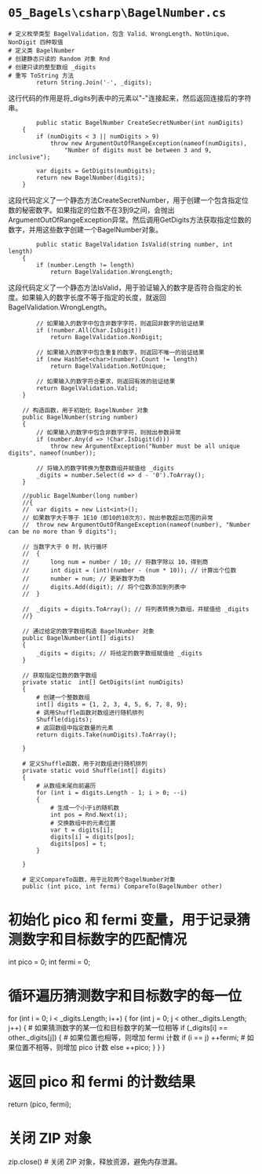 # `05_Bagels\csharp\BagelNumber.cs`

```
# 定义枚举类型 BagelValidation，包含 Valid、WrongLength、NotUnique、NonDigit 四种取值
# 定义类 BagelNumber
# 创建静态只读的 Random 对象 Rnd
# 创建只读的整型数组 _digits
# 重写 ToString 方法
		return String.Join('-', _digits);
```
这行代码的作用是将_digits列表中的元素以"-"连接起来，然后返回连接后的字符串。

```
		public static BagelNumber CreateSecretNumber(int numDigits)
	{
		if (numDigits < 3 || numDigits > 9)
			throw new ArgumentOutOfRangeException(nameof(numDigits),
				"Number of digits must be between 3 and 9, inclusive");

		var digits = GetDigits(numDigits);
		return new BagelNumber(digits);
	}
```
这段代码定义了一个静态方法CreateSecretNumber，用于创建一个包含指定位数的秘密数字。如果指定的位数不在3到9之间，会抛出ArgumentOutOfRangeException异常。然后调用GetDigits方法获取指定位数的数字，并用这些数字创建一个BagelNumber对象。

```
		public static BagelValidation IsValid(string number, int length)
	{
		if (number.Length != length)
			return BagelValidation.WrongLength;
```
这段代码定义了一个静态方法IsValid，用于验证输入的数字是否符合指定的长度。如果输入的数字长度不等于指定的长度，就返回BagelValidation.WrongLength。

			// 如果输入的数字中包含非数字字符，则返回非数字的验证结果
			if (!number.All(Char.IsDigit))
				return BagelValidation.NonDigit;

			// 如果输入的数字中包含重复的数字，则返回不唯一的验证结果
			if (new HashSet<char>(number).Count != length)
				return BagelValidation.NotUnique;

			// 如果输入的数字符合要求，则返回有效的验证结果
			return BagelValidation.Valid;
		}

		// 构造函数，用于初始化 BagelNumber 对象
		public BagelNumber(string number)
		{
			// 如果输入的数字中包含非数字字符，则抛出参数异常
			if (number.Any(d => !Char.IsDigit(d)))
				throw new ArgumentException("Number must be all unique digits", nameof(number));

			// 将输入的数字转换为整数数组并赋值给 _digits
			_digits = number.Select(d => d - '0').ToArray();
		}

		//public BagelNumber(long number)
		//{
		//	var digits = new List<int>();
		// 如果数字大于等于 1E10（即10的10次方），抛出参数超出范围的异常
		//	throw new ArgumentOutOfRangeException(nameof(number), "Number can be no more than 9 digits");

		// 当数字大于 0 时，执行循环
		//	{
		//		long num = number / 10; // 将数字除以 10，得到商
		//		int digit = (int)(number - (num * 10)); // 计算出个位数
		//		number = num; // 更新数字为商
		//		digits.Add(digit); // 将个位数添加到列表中
		//	}

		//	_digits = digits.ToArray(); // 将列表转换为数组，并赋值给 _digits
		//}

		// 通过给定的数字数组构造 BagelNumber 对象
		public BagelNumber(int[] digits)
		{
			_digits = digits; // 将给定的数字数组赋值给 _digits
		}

		// 获取指定位数的数字数组
		private static  int[] GetDigits(int numDigits)
		{
			# 创建一个整数数组
			int[] digits = {1, 2, 3, 4, 5, 6, 7, 8, 9};
			# 调用Shuffle函数对数组进行随机排列
			Shuffle(digits);
			# 返回数组中指定数量的元素
			return digits.Take(numDigits).ToArray();

		}

		# 定义Shuffle函数，用于对数组进行随机排列
		private static void Shuffle(int[] digits)
		{
			# 从数组末尾向前遍历
			for (int i = digits.Length - 1; i > 0; --i)
			{
				# 生成一个小于i的随机数
				int pos = Rnd.Next(i);
				# 交换数组中的元素位置
				var t = digits[i];
				digits[i] = digits[pos];
				digits[pos] = t;
			}

		}

		# 定义CompareTo函数，用于比较两个BagelNumber对象
		public (int pico, int fermi) CompareTo(BagelNumber other)
# 初始化 pico 和 fermi 变量，用于记录猜测数字和目标数字的匹配情况
int pico = 0;
int fermi = 0;

# 循环遍历猜测数字和目标数字的每一位
for (int i = 0; i < _digits.Length; i++)
{
    for (int j = 0; j < other._digits.Length; j++)
    {
        # 如果猜测数字的某一位和目标数字的某一位相等
        if (_digits[i] == other._digits[j])
        {
            # 如果位置也相等，则增加 fermi 计数
            if (i == j)
                ++fermi;
            # 如果位置不相等，则增加 pico 计数
            else
                ++pico;
        }
    }
}

# 返回 pico 和 fermi 的计数结果
return (pico, fermi);
# 关闭 ZIP 对象
zip.close()  # 关闭 ZIP 对象，释放资源，避免内存泄漏。
```
